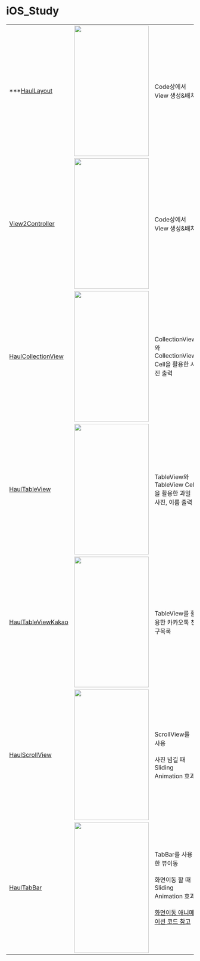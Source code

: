 # iOS_Study


||||
|------|--|---|
|***[HaulLayout](https://github.com/htj7425/iOS_Study/tree/main/Haul_iOS/HaulLayout)|<img src = "https://github.com/htj7425/iOS_Study/assets/43903354/1992c9d5-6dbd-45ce-9fcd-59d9f1563f69" width="200" height="350">|Code상에서 View 생성&배치|
|[View2Controller](https://github.com/htj7425/iOS_Study/tree/main/Haul_iOS/View2Controller)|<img src = "https://github.com/htj7425/iOS_Study/assets/43903354/3cc2fccb-3715-4747-993f-4479cb1b2fdf" width="200" height="350">|Code상에서 View 생성&배치|
|[HaulCollectionView](https://github.com/htj7425/iOS_Study/tree/main/Haul_iOS/HaulCollectionView)|<img src = "https://github.com/htj7425/iOS_Study/assets/43903354/893f34a9-4a26-4a5e-bb22-d6eb99121c87" width="200" height="350">|CollectionView와 CollectionView Cell을 활용한 사진 출력|
|[HaulTableView](https://github.com/htj7425/iOS_Study/tree/main/Haul_iOS/HaulTableView)|<img src = "https://github.com/htj7425/iOS_Study/assets/43903354/0d1db7d2-8ecf-49f0-bdc5-868d1907e345" width="200" height="350">|TableView와 TableView Cell을 활용한 과일 사진, 이름 출력|
|[HaulTableViewKakao](https://github.com/htj7425/iOS_Study/tree/main/Haul_iOS/HaulTableViewKakao)|<img src = "https://github.com/htj7425/iOS_Study/assets/43903354/01b546c6-dad4-44fe-bb9a-d2bd307751a1" width="200" height="350">|TableView를 활용한 카카오톡 친구목록|
|[HaulScrollView](https://github.com/htj7425/iOS_Study/tree/main/Haul_iOS/HaulScrollView)|<img src = "https://github.com/htj7425/iOS_Study/assets/43903354/a8c4461f-019d-4272-90a1-c26f795ad549" width="200" height="350">|ScrollView를 사용 <br><br> 사진 넘길 때 Sliding Animation 효과|
|[HaulTabBar](https://github.com/htj7425/iOS_Study/tree/main/Haul_iOS/HaulTabBar)|<img src = "https://github.com/htj7425/iOS_Study/assets/43903354/5b9632fd-54d3-40e3-ab17-9e7cd1bbe393" width="200" height="350">|TabBar를 사용한 뷰이동 <br><br> 화면이동 할 때 Sliding Animation 효과 <br><br> [화면이동 애니메이션 코드 참고](https://github.com/you6878/HowlTabBarAnim/blob/master/HowlTabBar/AnimUtils.swift)|
